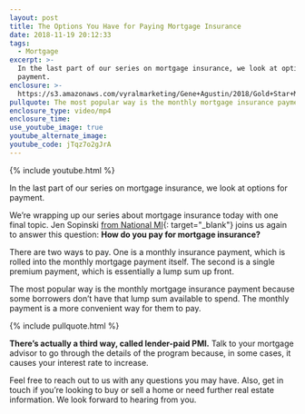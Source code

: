 ```yaml
---
layout: post
title: The Options You Have for Paying Mortgage Insurance
date: 2018-11-19 20:12:33
tags:
  - Mortgage
excerpt: >-
  In the last part of our series on mortgage insurance, we look at options for
  payment.
enclosure: >-
  https://s3.amazonaws.com/vyralmarketing/Gene+Agustin/2018/Gold+Star+Mortgage+Financial-+How+Do+You+Pay+for+Mortgage+Insurance%253F.mp4
pullquote: The most popular way is the monthly mortgage insurance payment.
enclosure_type: video/mp4
enclosure_time:
use_youtube_image: true
youtube_alternate_image:
youtube_code: jTqz7o2gJrA
---
```


{% include youtube.html %}

In the last part of our series on mortgage insurance, we look at options for payment.

We’re wrapping up our series about mortgage insurance today with one final topic. Jen Sopinski [from National MI](https://www.nationalmi.com/){: target="_blank"} joins us again to answer this question: **How do you pay for mortgage insurance?**

There are two ways to pay. One is a monthly insurance payment, which is rolled into the monthly mortgage payment itself. The second is a single premium payment, which is essentially a lump sum up front.

The most popular way is the monthly mortgage insurance payment because some borrowers don’t have that lump sum available to spend. The monthly payment is a more convenient way for them to pay.

{% include pullquote.html %}

**There’s actually a third way, called lender-paid PMI.** Talk to your mortgage advisor to go through the details of the program because, in some cases, it causes your interest rate to increase.

Feel free to reach out to us with any questions you may have. Also, get in touch if you’re looking to buy or sell a home or need further real estate information. We look forward to hearing from you.